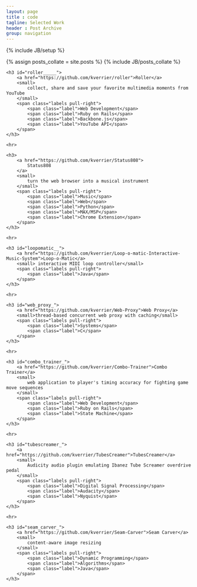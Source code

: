 ```yaml
---
layout: page
title : code
tagline: Selected Work
header : Post Archive
group: navigation
---
```

{% include JB/setup %}

{% assign posts_collate = site.posts %}
{% include JB/posts_collate %}

<div class="projects">
	
	<h3 id="roller_____">
		<a href="https://github.com/kverrier/roller">Roller</a>
		<small>
			collect, share and save your favorite multimedia moments from YouTube
		</small>
		<span class="labels pull-right">
			<span class="label">Web Development</span>
			<span class="label">Ruby on Rails</span>
			<span class="label">Backbone.js</span>
			<span class="label">YouTube API</span>
		</span>
	</h3>

	<hr>

	<h3>
		<a href="https://github.com/kverrier/Status808">
			Status808
		</a>
		<small>
			turn the web browser into a musical instrument
		</small> 
		<span class="labels pull-right">
			<span class="label">Music</span> 
			<span class="label">Web</span> 
			<span class="label">Python</span> 
			<span class="label">MAX/MSP</span> 
			<span class="label">Chrome Extension</span>
		</span>
	</h3>

	<hr>

	<h3 id="loopomatic__">
		<a href="https://github.com/kverrier/Loop-o-matic-Interactive-Music-System">Loop-o-Matic</a>
		<small> interactive MIDI loop controller</small>
		<span class="labels pull-right">
			<span class="label">Java</span>
		</span>
	</h3>

	<hr>

	<h3 id="web_proxy_">
		<a href="https://github.com/kverrier/Web-Proxy">Web Proxy</a>
		<small>thread-based concurrent web proxy with caching</small>
		<span class="labels pull-right">
			<span class="label">Systems</span>
			<span class="label">C</span>
		</span>
	</h3>

	<hr>

	<h3 id="combo_trainer_">
		<a href="https://github.com/kverrier/Combo-Trainer">Combo Trainer</a>
		<small>
			web application to player's timing accuracy for fighting game move sequences
		</small>
		<span class="labels pull-right">
			<span class="label">Web Development</span>
			<span class="label">Ruby on Rails</span>
			<span class="label">State Machine</span>
		</span>
	</h3>

	<hr>

	<h3 id="tubescreamer_">
		<a href="https://github.com/kverrier/TubesCreamer">TubesCreamer</a>
		<small>
			Audicity audio plugin emulating Ibanez Tube Screamer overdrive pedal
		</small>
		<span class="labels pull-right">
			<span class="label">Digital Signal Processing</span>
			<span class="label">Audacity</span>
			<span class="label">Nyquist</span>
		</span>
	</h3>

	<hr>

	<h3 id="seam_carver_">
		<a href="https://github.com/kverrier/Seam-Carver">Seam Carver</a>
		<small>
			content-aware image resizing
		</small>
		<span class="labels pull-right">
			<span class="label">Dynamic Programming</span>
			<span class="label">Algorithms</span>
			<span class="label">Java</span>
		</span>
	</h3>

</div>
